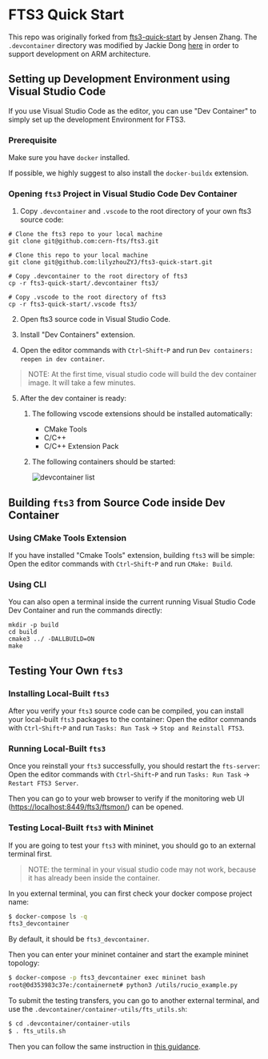 # FTS3 Quick Start

This repo was originally forked from [fts3-quick-start](https://github.com/fno2010/fts3-quick-start) by Jensen Zhang. The `.devcontainer` directory was modified by Jackie Dong [here](https://github.com/jackiedong6/fts3-quick-start) in order to support development on ARM architecture.

## Setting up Development Environment using Visual Studio Code

If you use Visual Studio Code as the editor, you can use "Dev Container" to
simply set up the development Environment for FTS3.

### Prerequisite

Make sure you have `docker` installed.

If possible, we highly suggest to also install the `docker-buildx` extension.

### Opening `fts3` Project in Visual Studio Code Dev Container

1. Copy `.devcontainer` and `.vscode` to the root directory of your own fts3 source code:

```
# Clone the fts3 repo to your local machine
git clone git@github.com:cern-fts/fts3.git

# Clone this repo to your local machine
git clone git@github.com:lilyzhouZYJ/fts3-quick-start.git

# Copy .devcontainer to the root directory of fts3
cp -r fts3-quick-start/.devcontainer fts3/

# Copy .vscode to the root directory of fts3
cp -r fts3-quick-start/.vscode fts3/
```

2. Open fts3 source code in Visual Studio Code.

3. Install "Dev Containers" extension.

4. Open the editor commands with `Ctrl`-`Shift`-`P` and run `Dev containers: reopen in dev container`.

> NOTE: At the first time, visual studio code will build the dev container image. It will take a few minutes.

5. After the dev container is ready:

    1. The following vscode extensions should be installed automatically:

        - CMake Tools
        - C/C++
        - C/C++ Extension Pack

    2. The following containers should be started:

        ![devcontainer list](devcontainers-list.png)

## Building `fts3` from Source Code inside Dev Container

### Using CMake Tools Extension

If you have installed "Cmake Tools" extension, building `fts3` will be simple:
Open the editor commands with `Ctrl`-`Shift`-`P` and run `CMake: Build`.

### Using CLI

You can also open a terminal inside the current running Visual Studio Code Dev
Container and run the commands directly:

```
mkdir -p build
cd build
cmake3 ../ -DALLBUILD=ON
make
```

## Testing Your Own `fts3`

### Installing Local-Built `fts3`

After you verify your `fts3` source code can be compiled, you can install your
local-built `fts3` packages to the container:
Open the editor commands with `Ctrl`-`Shift`-`P` and run `Tasks: Run Task` -> `Stop and Reinstall FTS3`.

### Running Local-Built `fts3`

Once you reinstall your `fts3` successfully, you should restart the `fts-server`:
Open the editor commands with `Ctrl`-`Shift`-`P` and run `Tasks: Run Task` -> `Restart FTS3 Server`.

Then you can go to your web browser to verify if the monitoring web UI
(<https://localhost:8449/fts3/ftsmon/>) can be opened.

### Testing Local-Built `fts3` with Mininet

If you are going to test your `fts3` with mininet, you should go to an external
terminal first.

> NOTE: the terminal in your visual studio code may not work, because it has
> already been inside the container.

In you external terminal, you can first check your docker compose project name:

```sh
$ docker-compose ls -q
fts3_devcontainer
```

By default, it should be `fts3_devcontainer`.

Then you can enter your mininet container and start the example mininet topology:

``` sh
$ docker-compose -p fts3_devcontainer exec mininet bash
root@0d353983c37e:/containernet# python3 /utils/rucio_example.py
```

To submit the testing transfers, you can go to another external terminal, and
use the `.devcontainer/container-utils/fts_utils.sh`:

``` sh
$ cd .devcontainer/container-utils
$ . fts_utils.sh
```

Then you can follow the same instruction in [this
guidance](https://github.com/openalto/ietf-hackathon/blob/fts/docs/fts_usage.md#configure-ruciofts-and-generate-workloads).


